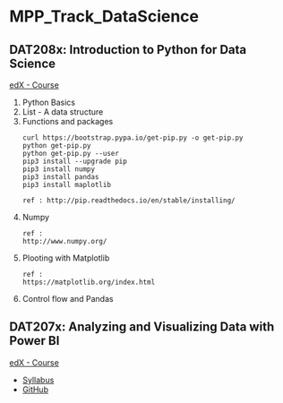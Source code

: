 # MPP_Track_DataScience

## DAT208x: Introduction to Python for Data Science
[edX - Course](https://courses.edx.org/courses/course-v1:Microsoft+DAT208x+2T2018/course/)

1. Python Basics
2. List - A data structure
3. Functions and packages  
    ```
    curl https://bootstrap.pypa.io/get-pip.py -o get-pip.py
    python get-pip.py
    python get-pip.py --user
    pip3 install --upgrade pip
    pip3 install numpy
    pip3 install pandas
    pip3 install maplotlib
    
    ref : http://pip.readthedocs.io/en/stable/installing/
    ```
4. Numpy
    ```
    ref :
    http://www.numpy.org/
    ```
5. Plooting with Matplotlib
    ```
    ref :
    https://matplotlib.org/index.html
    ```
6. Control flow and Pandas



## DAT207x: Analyzing and Visualizing Data with Power BI
[edX - Course](https://courses.edx.org/courses/course-v1:Microsoft+DAT207x+2T2018/course/)

* [Syllabus](https://prod-edxapp.edx-cdn.org/assets/courseware/v1/547b1a8915e1bf0d9a94bbab517a7eed/asset-v1:Microsoft+DAT207x+2T2018+type@asset+block/DAT207x_Syllabus.pdf)
* [GitHub](https://github.com/MicrosoftLearning/Analyzing-Visualizing-Data-PowerBI)
